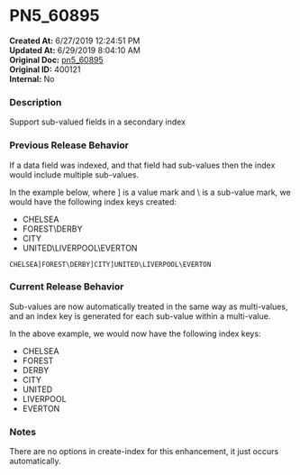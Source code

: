 # PN5_60895

**Created At:** 6/27/2019 12:24:51 PM  
**Updated At:** 6/29/2019 8:04:10 AM  
**Original Doc:** [pn5_60895](https://docs.jbase.com/61286-5-7-3-release-notes/pn5_60895)  
**Original ID:** 400121  
**Internal:** No  


### Description

Support sub-valued fields in a secondary index



### Previous Release Behavior

If a data field was indexed, and that field had sub-values then the index would include multiple sub-values.

In the example below, where ] is a value mark and \ is a sub-value mark, we would have the following index keys created:

- CHELSEA
- FOREST\DERBY
- CITY
- UNITED\LIVERPOOL\EVERTON




```
CHELSEA]FOREST\DERBY]CITY]UNITED\LIVERPOOL\EVERTON
```



### Current Release Behavior

Sub-values are now automatically treated in the same way as multi-values, and an index key is generated for each sub-value within a multi-value.

In the above example, we would now have the following index keys:

- CHELSEA
- FOREST
- DERBY
- CITY
- UNITED
- LIVERPOOL
- EVERTON




### Notes

There are no options in create-index for this enhancement, it just occurs automatically.
